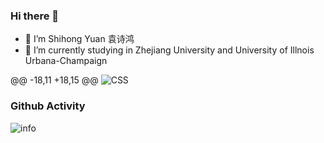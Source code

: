 ### Hi there 👋
- 🔭 I’m Shihong Yuan 袁诗鸿 
- 🔭 I’m currently studying in Zhejiang University and University of Illnois Urbana-Champaign

<!-- - 👯 I’m looking to collaborate on ... -->
<!-- - 🤔 I’m looking for help with ... -->
@@ -18,11 +18,15 @@
![CSS](https://img.shields.io/badge/-CSS-9072f6?style=flat&logo=css3&logoColor=white)

### Github Activity


![info](https://github-readme-stats.vercel.app/api?username=mhqqysh&show_icons=true&count_private=true&hide=prs&theme=radical)
